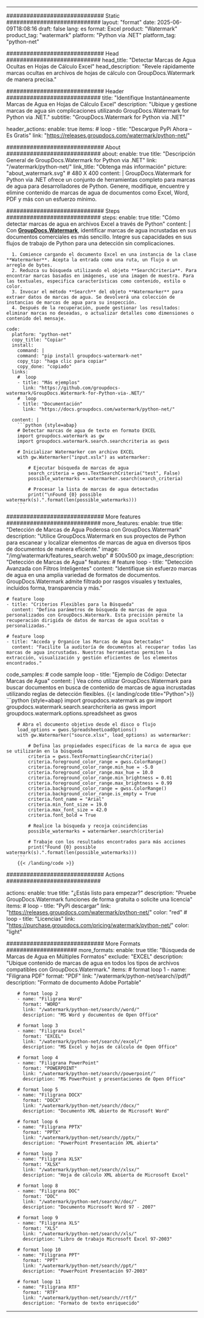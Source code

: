 
---
############################# Static ############################
layout: "format"
date:  2025-06-09T18:08:16
draft: false
lang: es
format: Excel
product: "Watermark"
product_tag: "watermark"
platform: "Python via .NET"
platform_tag: "python-net"

############################# Head ############################
head_title: "Detectar Marcas de Agua Ocultas en Hojas de Cálculo Excel"
head_description: "Revele rápidamente marcas ocultas en archivos de hojas de cálculo con GroupDocs.Watermark de manera precisa."

############################# Header ############################
title: "Identifique Instantáneamente Marcas de Agua en Hojas de Cálculo Excel" 
description: "Ubique y gestione marcas de agua sin complicaciones utilizando GroupDocs.Watermark for Python via .NET."
subtitle: "GroupDocs.Watermark for Python via .NET" 

header_actions:
  enable: true
  items:
    #  loop
    - title: "Descargue PyPi Ahora – Es Gratis"
      link: "https://releases.groupdocs.com/watermark/python-net/"
      
############################# About ############################
about:
    enable: true
    title: "Descripción General de GroupDocs.Watermark for Python via .NET"
    link: "/watermark/python-net/"
    link_title: "Obtenga más información"
    picture: "about_watermark.svg" # 480 X 400
    content: |
       GroupDocs.Watermark for Python via .NET ofrece un conjunto de herramientas completo para marcas de agua para desarrolladores de Python. Genere, modifique, encuentre y elimine contenido de marcas de agua de documentos como Excel, Word, PDF y más con un esfuerzo mínimo.

############################# Steps ############################
steps:
    enable: true
    title: "Cómo detectar marcas de agua en archivos Excel a través de Python"
    content: |
      Con **[GroupDocs.Watermark](https://products.groupdocs.com/watermark/python-net/)**, identificar marcas de agua incrustadas en sus documentos comerciales es más sencillo. Integre sus capacidades en sus flujos de trabajo de Python para una detección sin complicaciones.
      
      1. Comience cargando el documento Excel en una instancia de la clase **Watermarker**. Acepta la entrada como una ruta, un flujo o un arreglo de bytes.
      2. Reduzca su búsqueda utilizando el objeto **SearchCriteria**. Para encontrar marcas basadas en imágenes, use una imagen de muestra. Para las textuales, especifica características como contenido, estilo o color.
      3. Invocar el método **Search** del objeto **Watermarker** para extraer datos de marcas de agua. Se devolverá una colección de instancias de marcas de agua para su inspección.
      4. Después de la recuperación, puede gestionar los resultados: eliminar marcas no deseadas, o actualizar detalles como dimensiones o contenido del mensaje.
   
    code:
      platform: "python-net"
      copy_title: "Copiar"
      install:
        command: |
        command: "pip install groupdocs-watermark-net"
        copy_tip: "haga clic para copiar"
        copy_done: "copiado"
      links:
        #  loop
        - title: "Más ejemplos"
          link: "https://github.com/groupdocs-watermark/GroupDocs.Watermark-for-Python-via-.NET/"
        #  loop
        - title: "Documentación"
          link: "https://docs.groupdocs.com/watermark/python-net/"
          
      content: |
        ```python {style=abap}
        # Detectar marcas de agua de texto en formato EXCEL
        import groupdocs.watermark as gw
        import groupdocs.watermark.search.searchcriteria as gwss

        # Inicializar Watermarker con archivo EXCEL
        with gw.Watermarker("input.xslx") as watermarker:

            # Ejecutar búsqueda de marcas de agua
            search_criteria = gwss.TextSearchCriteria("test", False)
            possible_watermarks = watermarker.search(search_criteria)

            # Procesar la lista de marcas de agua detectadas
            print("\nFound {0} possible watermark(s).".format(len(possible_watermarks)))
        ```            

############################# More features ############################
more_features:
  enable: true
  title: "Detección de Marcas de Agua Poderosa con GroupDocs.Watermark"
  description: "Utilice GroupDocs.Watermark en sus proyectos de Python para escanear y localizar elementos de marcas de agua en diversos tipos de documentos de manera eficiente."
  image: "/img/watermark/features_search.webp" # 500x500 px
  image_description: "Detección de Marcas de Agua"
  features:
    # feature loop
    - title: "Detección Avanzada con Filtros Inteligentes"
      content: "Identifique sin esfuerzo marcas de agua en una amplia variedad de formatos de documentos. GroupDocs.Watermark admite filtrado por rasgos visuales y textuales, incluidos forma, transparencia y más."

    # feature loop
    - title: "Criterios Flexibles para la Búsqueda"
      content: "Defina parámetros de búsqueda de marcas de agua personalizados con GroupDocs.Watermark. Esta precisión permite la recuperación dirigida de datos de marcas de agua ocultas o personalizadas."

    # feature loop
    - title: "Acceda y Organice las Marcas de Agua Detectadas"
      content: "Facilite la auditoría de documentos al recuperar todas las marcas de agua incrustadas. Nuestras herramientas permiten la extracción, visualización y gestión eficientes de los elementos encontrados."
      
  code_samples:
    # code sample loop
    - title: "Ejemplo de Código: Detectar Marcas de Agua"
      content: |
        Vea cómo utilizar GroupDocs.Watermark para buscar documentos en busca de contenido de marcas de agua incrustadas utilizando reglas de detección flexibles.
        {{< landing/code title="Python">}}
        ```python {style=abap}
        import groupdocs.watermark as gw
        import groupdocs.watermark.search.searchcriteria as gwss
        import groupdocs.watermark.options.spreadsheet as gwos

        # Abra el documento objetivo desde el disco o flujo
        load_options = gwos.SpreadsheetLoadOptions()
        with gw.Watermarker("source.xlsx", load_options) as watermarker:

            # Defina las propiedades específicas de la marca de agua que se utilizarán en la búsqueda
            criteria = gwss.TextFormattingSearchCriteria()
            criteria.foreground_color_range = gwss.ColorRange()
            criteria.foreground_color_range.min_hue = -5.0
            criteria.foreground_color_range.max_hue = 10.0
            criteria.foreground_color_range.min_brightness = 0.01
            criteria.foreground_color_range.max_brightness = 0.99
            criteria.background_color_range = gwss.ColorRange()
            criteria.background_color_range.is_empty = True
            criteria.font_name = "Arial"
            criteria.min_font_size = 19.0
            criteria.max_font_size = 42.0
            criteria.font_bold = True

            # Realice la búsqueda y recoja coincidencias
            possible_watermarks = watermarker.search(criteria)

            # Trabaje con los resultados encontrados para más acciones
            print("Found {0} possible watermark(s).".format(len(possible_watermarks)))
        ```
        {{< /landing/code >}}


############################# Actions ############################

actions:
  enable: true
  title: "¿Estás listo para empezar?"
  description: "Pruebe GroupDocs.Watermark funciones de forma gratuita o solicite una licencia"
  items:
    #  loop
    - title: "PyPi descargar"
      link: "https://releases.groupdocs.com/watermark/python-net/"
      color: "red"
        #  loop
    - title: "Licencias"
      link: "https://purchase.groupdocs.com/pricing/watermark/python-net/"
      color: "light"


############################# More Formats #####################
more_formats:
    enable: true
    title: "Búsqueda de Marcas de Agua en Múltiples Formatos"
    exclude: "EXCEL"
    description: "Ubique contenido de marcas de agua en todos los tipos de archivos compatibles con GroupDocs.Watermark."
    items: 
        # format loop 1
        - name: "Filigrana PDF"
          format: "PDF"
          link: "/watermark/python-net/search//pdf/"
          description: "Formato de documento Adobe Portable"

        # format loop 2
        - name: "Filigrana Word"
          format: "WORD"
          link: "/watermark/python-net/search//word/"
          description: "MS Word y documentos de Open Office"
          
        # format loop 3
        - name: "Filigrana Excel"
          format: "EXCEL"
          link: "/watermark/python-net/search//excel/"
          description: "MS Excel y hojas de cálculo de Open Office"

        # format loop 4
        - name: "Filigrana PowerPoint"
          format: "POWERPOINT"
          link: "/watermark/python-net/search//powerpoint/"
          description: "MS PowerPoint y presentaciones de Open Office"

        # format loop 5
        - name: "Filigrana DOCX"
          format: "DOCX"
          link: "/watermark/python-net/search//docx/"
          description: "Documento XML abierto de Microsoft Word"
          
        # format loop 6
        - name: "Filigrana PPTX"
          format: "PPTX"
          link: "/watermark/python-net/search//pptx/"
          description: "PowerPoint Presentación XML abierta"
          
        # format loop 7
        - name: "Filigrana XLSX"
          format: "XLSX"
          link: "/watermark/python-net/search//xlsx/"
          description: "Hoja de cálculo XML abierta de Microsoft Excel"

        # format loop 8
        - name: "Filigrana DOC"
          format: "DOC"
          link: "/watermark/python-net/search//doc/"
          description: "Documento Microsoft Word 97 - 2007"

        # format loop 9
        - name: "Filigrana XLS"
          format: "XLS"
          link: "/watermark/python-net/search//xls/"
          description: "Libro de trabajo Microsoft Excel 97-2003"

        # format loop 10
        - name: "Filigrana PPT"
          format: "PPT"
          link: "/watermark/python-net/search//ppt/"
          description: "PowerPoint Presentación 97-2003"

        # format loop 11
        - name: "Filigrana RTF"
          format: "RTF"
          link: "/watermark/python-net/search//rtf/"
          description: "Formato de texto enriquecido"

---